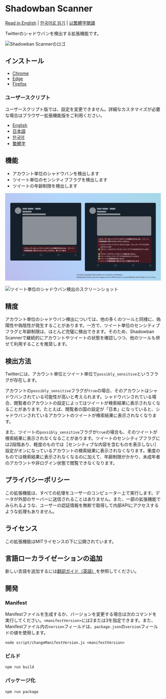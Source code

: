 # Shadowban Scanner

[Read in English](README.md) | [한국어로 읽기](README_ko.md) | [以繁體字閱讀](README_zh_tw.md)

Twitterのシャドウバンを検出する拡張機能です。

![Shadowban Scannerのロゴ](doc/image/logo.png)

## インストール

- [Chrome](https://chrome.google.com/webstore/detail/enlganfikppbjhabhkkilafmkhifadjd/)
- [Edge](https://microsoftedge.microsoft.com/addons/detail/shadowban-scanner/kfeecmboomhggeeceipnbbdjmhjoccbl)
- [Firefox](https://addons.mozilla.org/firefox/addon/shadowban-scanner/)

### ユーザースクリプト

ユーザースクリプト版では、設定を変更できません。詳細なカスタマイズが必要な場合はブラウザー拡張機能版をご利用ください。

- [English](https://raw.githubusercontent.com/Robot-Inventor/shadowban-scanner/main/userScript/en.user.js)
- [日本語](https://raw.githubusercontent.com/Robot-Inventor/shadowban-scanner/main/userScript/ja.user.js)
- [한국어](https://raw.githubusercontent.com/Robot-Inventor/shadowban-scanner/main/userScript/ko.user.js)
- [繁體字](https://raw.githubusercontent.com/Robot-Inventor/shadowban-scanner/main/userScript/zh_TW.user.js)

## 機能

- アカウント単位のシャドウバンを検出します
- ツイート単位のセンシティブフラグを検出します
- ツイートの年齢制限を検出します

![アカウント単位のシャドウバン検出のスクリーンショット](doc/image/screenshot2_ja.png)

![ツイート単位のシャドウバン検出のスクリーンショット](doc/image/screenshot1_ja.png)

## 精度

アカウント単位のシャドウバン検出については、他の多くのツールと同様に、偽陽性や偽陰性が発生することがあります。一方で、ツイート単位のセンシティブフラグと年齢制限は、ほとんど完璧に検出できます。そのため、Shadowban Scannerで継続的にアカウントやツイートの状態を確認しつつ、他のツールも併せて利用することを推奨します。

## 検出方法

Twitterには、アカウント単位とツイート単位で``possibly_sensitive``というフラグが存在します。

アカウントの``possibly_sensitive``フラグが``true``の場合、そのアカウントはシャドウバンされている可能性が高いと考えられます。シャドウバンされている場合、閲覧者のアカウントの設定によってはツイートが検索結果に表示されなくなることがあります。たとえば、閲覧者の国の設定が「日本」になっていると、シャドウバンされているアカウントのツイートが検索結果に表示されなくなります。

また、ツイートの``possibly_sensitive``フラグが``true``の場合も、そのツイートが検索結果に表示されなくなることがあります。ツイートのセンシティブフラグには2段階あり、軽度のものでは［センシティブな内容を含むものを表示しない］設定がオンになっているアカウントの検索結果に表示されなくなります。重度のものでは検索結果に表示されなくなるのに加えて、年齢制限がかかり、未成年者のアカウントや非ログイン状態で閲覧できなくなります。

## プライバシーポリシー

この拡張機能は、すべての処理をユーザーのコンピューター上で実行します。データが外部のサーバーに送信されることはありません。また、一部の拡張機能でみられるような、ユーザーの認証情報を無断で取得して内部APIにアクセスするような処理もありません。

## ライセンス

この拡張機能はMITライセンスの下に公開されています。

## 言語ローカライゼーションの追加

新しい言語を追加するには[翻訳ガイド（英語）](doc/localization.md)を参照してください。

## 開発

### Manifest

Manifestファイルを生成するか、バージョンを変更する場合は次のコマンドを実行してください。``<manifestVersion>``には2または3を指定できます。また、Manifestファイル内の``version``フィールドは、``package.json``の``version``フィールドの値を使用します。

```console
node script/changeManifestVersion.js <manifestVersion>
```

### ビルド

```console
npm run build
```

### パッケージ化

```console
npm run package
```
